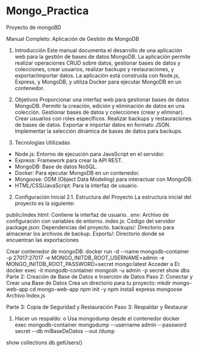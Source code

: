 # Mongo_Practica
 Proyecto de mongoBD

Manual Completo: Aplicación de Gestión de MongoDB
1. Introducción
Este manual documenta el desarrollo de una aplicación web para la gestión de bases de datos MongoDB. La aplicación permite realizar operaciones CRUD sobre datos, gestionar bases de datos y colecciones, crear usuarios, realizar backups y restauraciones, y exportar/importar datos. La aplicación está construida con Node.js, Express, y MongoDB, y utiliza Docker para ejecutar MongoDB en un contenedor.


2. Objetivos
Proporcionar una interfaz web para gestionar bases de datos MongoDB.
Permitir la creación, edición y eliminación de datos en una colección.
Gestionar bases de datos y colecciones (crear y eliminar).
Crear usuarios con roles específicos.
Realizar backups y restauraciones de bases de datos.
Exportar e importar datos en formato JSON.
Implementar la selección dinámica de bases de datos para backups.
3. Tecnologías Utilizadas
- Node.js: Entorno de ejecución para JavaScript en el servidor.
- Express: Framework para crear la API REST.
- MongoDB: Base de datos NoSQL.
- Docker: Para ejecutar MongoDB en un contenedor.
- Mongoose: ODM (Object Data Modeling) para interactuar con MongoDB.
- HTML/CSS/JavaScript: Para la interfaz de usuario.



2. Configuración Inicial
2.1. Estructura del Proyecto
La estructura inicial del proyecto es la siguiente:
 
public/index.html: Contiene la interfaz de usuario. 
.env: Archivo de configuración con variables de entorno. 
index.js: Código del servidor  
package.json: Dependencias del proyecto. 
backups/: Directorio para almacenar los archivos de backup.
Exports/: Directorio donde se encuentran las exportaciones

Crear contenedor de mongoDB:
docker run -d --name mongodb-container -p 27017:27017 -e MONGO_INITDB_ROOT_USERNAME=admin -e MONGO_INITDB_ROOT_PASSWORD=secret mongo:latest
Acceder a El:
docker exec -it mongodb-container mongosh -u admin -p secret
show dbs
Parte 2: Creación de Base de Datos e Inserción de Datos
Paso 2: Conectar y Crear una Base de Datos
Crea un directorio para tu proyecto: 
mkdir mongo-web-app
cd mongo-web-app
npm init -y
npm install express mongoose
Archivo Index.js

Parte 3: Copia de Seguridad y Restauración
Paso 3: Respaldar y Restaurar
1.	Hacer un respaldo: 
o	Usa mongodump desde el contenedor
docker exec mongodb-container mongodump --username admin --password secret --db miBaseDeDatos --out /dump




show collections
db.getUsers()
